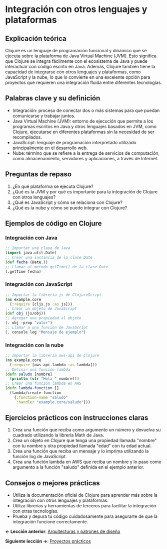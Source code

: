 
# Integración con otros lenguajes y plataformas

## Explicación teórica
Clojure es un lenguaje de programación funcional y dinámico que se ejecuta sobre la plataforma de Java Virtual Machine (JVM). Esto significa que Clojure se integra fácilmente con el ecosistema de Java y puede interactuar con código escrito en Java. Además, Clojure también tiene la capacidad de integrarse con otros lenguajes y plataformas, como JavaScript y la nube, lo que lo convierte en una excelente opción para proyectos que requieren una integración fluida entre diferentes tecnologías.

## Palabras clave y su definición
- Integración: proceso de conectar dos o más sistemas para que puedan comunicarse y trabajar juntos.
- Java Virtual Machine (JVM): entorno de ejecución que permite a los programas escritos en Java y otros lenguajes basados en JVM, como Clojure, ejecutarse en diferentes plataformas sin la necesidad de ser recompilados.
- JavaScript: lenguaje de programación interpretado utilizado principalmente en el desarrollo web.
- Nube: término que se refiere a la entrega de servicios de computación, como almacenamiento, servidores y aplicaciones, a través de Internet.

## Preguntas de repaso
1. ¿En qué plataforma se ejecuta Clojure?
2. ¿Qué es la JVM y por qué es importante para la integración de Clojure con otros lenguajes?
3. ¿Qué es JavaScript y cómo se relaciona con Clojure?
4. ¿Qué es la nube y cómo se puede integrar con Clojure?

## Ejemplos de código en Clojure
### Integración con Java
```clojure
;; Importar una clase de Java
(import java.util.Date)
;; Crear una instancia de la clase Date
(def fecha (Date.))
;; Llamar al método getTime() de la clase Date
(.getTime fecha)
```

### Integración con JavaScript
```clojure
;; Importar la librería js de ClojureScript
(ns example.core
  (:require [cljs.js :as js]))
;; Crear un objeto de JavaScript
(def obj (js/obj))
;; Agregar una propiedad al objeto
(. obj -prop "valor")
;; Llamar a una función de JavaScript
(. console log "Mensaje de ejemplo")
```

### Integración con la nube
```clojure
;; Importar la librería aws-api de Clojure
(ns example.core
  (:require [aws-api.lambda :as lambda]))
;; Definir una función lambda
(defn saludo [nombre]
  (println (str "Hola " nombre)))
;; Crear una función lambda en AWS
(defn lambda-function []
  (lambda/create-function
    {:function-name "saludo"
     :handler "example.core/saludo"}))
```

## Ejercicios prácticos con instrucciones claras
1. Crea una función que reciba como argumento un número y devuelva su cuadrado utilizando la librería Math de Java.
2. Crea un objeto en Clojure que tenga una propiedad llamada "nombre" con tu nombre y otra propiedad llamada "edad" con tu edad actual.
3. Crea una función que reciba un mensaje y lo imprima utilizando la función log de JavaScript.
4. Crea una función lambda en AWS que reciba un nombre y lo pase como argumento a la función "saludo" definida en el ejemplo anterior.

## Consejos o mejores prácticas
- Utiliza la documentación oficial de Clojure para aprender más sobre la integración con otros lenguajes y plataformas.
- Utiliza librerías y herramientas de terceros para facilitar la integración con otras tecnologías.
- Prueba y depura tu código cuidadosamente para asegurarte de que la integración funcione correctamente.

**<- Lección anterior**: [Arquitecturas y patrones de diseño](arquitecturas_y_patrones_de_diseno.md)

**Siguiente lección ->**: [Proyectos prácticos](proyectos_practicos.md)
